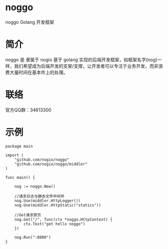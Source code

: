 # noggo
noggo Golang 开发框架

# 简介
noggo 是 隶属于 nogio 基于 golang 实现的后端开发框架，如框架名字(nog)一样，我们希望成为后端开发的支架/支撑，让开发者可以专注于业务开发，而非浪费大量时间在基本件上的处理。


# 联络
官方QQ群：34613300


# 示例
```golang
package main

import (
	"github.com/nogio/noggo"
	"github.com/nogio/noggo/middler"
)

func main() {

	nog := noggo.New()

	//请求日志与静态文件中间件
	nog.Use(middler.HttpLogger())
	nog.Use(middler.HttpStatic("statics"))

	//Get请求首页
	nog.Get("/", func(ctx *noggo.HttpContext) {
		ctx.Text("get hello noggo")
	})

	nog.Run(":8080")
}
```

